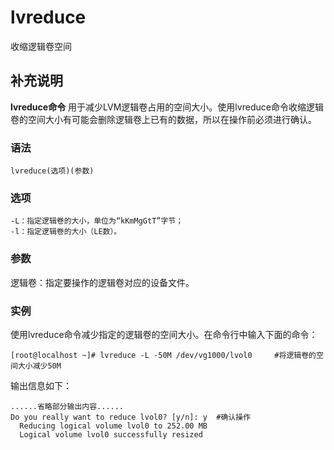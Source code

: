 lvreduce
===

收缩逻辑卷空间

## 补充说明

**lvreduce命令** 用于减少LVM逻辑卷占用的空间大小。使用lvreduce命令收缩逻辑卷的空间大小有可能会删除逻辑卷上已有的数据，所以在操作前必须进行确认。

### 语法

```shell
lvreduce(选项)(参数)
```

### 选项

```shell
-L：指定逻辑卷的大小，单位为“kKmMgGtT”字节；
-l：指定逻辑卷的大小（LE数）。
```

### 参数

逻辑卷：指定要操作的逻辑卷对应的设备文件。

### 实例

使用lvreduce命令减少指定的逻辑卷的空间大小。在命令行中输入下面的命令：

```shell
[root@localhost ~]# lvreduce -L -50M /dev/vg1000/lvol0     #将逻辑卷的空间大小减少50M
```

输出信息如下：

```shell
......省略部分输出内容......
Do you really want to reduce lvol0? [y/n]: y  #确认操作
  Reducing logical volume lvol0 to 252.00 MB
  Logical volume lvol0 successfully resized
```


<!-- Linux命令行搜索引擎：https://jaywcjlove.github.io/linux-command/ -->